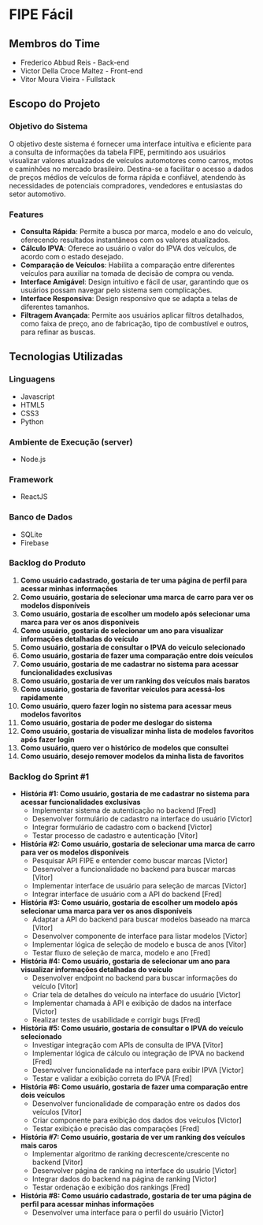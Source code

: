 # FIPE Fácil
## Membros do Time
- Frederico Abbud Reis - Back-end
- Victor Della Croce Maltez - Front-end
- Vitor Moura Vieira - Fullstack

## Escopo do Projeto
### Objetivo do Sistema
O objetivo deste sistema é fornecer uma interface intuitiva e eficiente para a consulta de informações da tabela FIPE, permitindo aos usuários visualizar valores atualizados de veículos automotores como carros, motos e caminhões no mercado brasileiro. Destina-se a facilitar o acesso a dados de preços médios de veículos de forma rápida e confiável, atendendo às necessidades de potenciais compradores, vendedores e entusiastas do setor automotivo.

### Features
- **Consulta Rápida**: Permite a busca por marca, modelo e ano do veículo, oferecendo resultados instantâneos com os valores atualizados.
- **Cálculo IPVA**: Oferece ao usuário o valor do IPVA dos veículos, de acordo com o estado desejado.
- **Comparação de Veículos**: Habilita a comparação entre diferentes veículos para auxiliar na tomada de decisão de compra ou venda.
- **Interface Amigável**: Design intuitivo e fácil de usar, garantindo que os usuários possam navegar pelo sistema sem complicações.
- **Interface Responsiva**: Design responsivo que se adapta a telas de diferentes tamanhos.
- **Filtragem Avançada**: Permite aos usuários aplicar filtros detalhados, como faixa de preço, ano de fabricação, tipo de combustível e outros, para refinar as buscas.

## Tecnologias Utilizadas
### Linguagens
- Javascript
- HTML5
- CSS3
- Python
### Ambiente de Execução (server)
- Node.js
### Framework
- ReactJS
### Banco de Dados
- SQLite
- Firebase

### Backlog do Produto
1. **Como usuário cadastrado, gostaria de ter uma página de perfil para acessar minhas informações**
2. **Como usuário, gostaria de selecionar uma marca de carro para ver os modelos disponíveis**
3. **Como usuário, gostaria de escolher um modelo após selecionar uma marca para ver os anos disponíveis**
4. **Como usuário, gostaria de selecionar um ano para visualizar informações detalhadas do veículo**
5. **Como usuário, gostaria de consultar o IPVA do veículo selecionado**
6. **Como usuário, gostaria de fazer uma comparação entre dois veículos**
7. **Como usuário, gostaria de me cadastrar no sistema para acessar funcionalidades exclusivas**
8. **Como usuário, gostaria de ver um ranking dos veículos mais baratos**
9. **Como usuário, gostaria de favoritar veículos para acessá-los rapidamente**
10. **Como usuário, quero fazer login no sistema para acessar meus modelos favoritos**
11. **Como usuário, gostaria de poder me deslogar do sistema**
12. **Como usuário, gostaria de visualizar minha lista de modelos favoritos após fazer login**
13. **Como usuário, quero ver o histórico de modelos que consultei**
14. **Como usuário, desejo remover modelos da minha lista de favoritos**

### Backlog do Sprint #1
- **História #1: Como usuário, gostaria de me cadastrar no sistema para acessar funcionalidades exclusivas**
  - Implementar sistema de autenticação no backend [Fred]
  - Desenvolver formulário de cadastro na interface do usuário [Victor]
  - Integrar formulário de cadastro com o backend [Victor]
  - Testar processo de cadastro e autenticação [Vitor]
- **História #2: Como usuário, gostaria de selecionar uma marca de carro para ver os modelos disponíveis**
  - Pesquisar API FIPE e entender como buscar marcas [Victor]
  - Desenvolver a funcionalidade no backend para buscar marcas [Vitor]
  - Implementar interface de usuário para seleção de marcas [Victor]
  - Integrar interface de usuário com a API do backend [Fred]
- **História #3: Como usuário, gostaria de escolher um modelo após selecionar uma marca para ver os anos disponíveis**
  - Adaptar a API do backend para buscar modelos baseado na marca [Vitor]
  - Desenvolver componente de interface para listar modelos [Victor]
  - Implementar lógica de seleção de modelo e busca de anos [Vitor]
  - Testar fluxo de seleção de marca, modelo e ano [Fred]
- **História #4: Como usuário, gostaria de selecionar um ano para visualizar informações detalhadas do veículo**
  - Desenvolver endpoint no backend para buscar informações do veículo [Vitor]
  - Criar tela de detalhes do veículo na interface do usuário [Victor]
  - Implementar chamada à API e exibição de dados na interface [Victor]
  - Realizar testes de usabilidade e corrigir bugs [Fred]
- **História #5: Como usuário, gostaria de consultar o IPVA do veículo selecionado**
  - Investigar integração com APIs de consulta de IPVA [Vitor]
  - Implementar lógica de cálculo ou integração de IPVA no backend [Fred]
  - Desenvolver funcionalidade na interface para exibir IPVA [Victor]
  - Testar e validar a exibição correta do IPVA [Fred]
- **História #6: Como usuário, gostaria de fazer uma comparação entre dois veículos**
  - Desenvolver funcionalidade de comparação entre os dados dos veículos [Vitor]
  - Criar componente para exibição dos dados dos veículos [Victor]
  - Testar exibição e precisão das comparações [Fred]
- **História #7: Como usuário, gostaria de ver um ranking dos veículos mais caros**
  - Implementar algoritmo de ranking decrescente/crescente no backend [Vitor]
  - Desenvolver página de ranking na interface do usuário [Victor]
  - Integrar dados do backend na página de ranking [Victor]
  - Testar ordenação e exibição dos rankings [Fred]
- **História #8: Como usuário cadastrado, gostaria de ter uma página de perfil para acessar minhas informações**
  - Desenvolver uma interface para o perfil do usuário [Victor]
